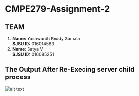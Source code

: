 # CMPE279-Assignment-2

## TEAM

1. **Name:** Yashwanth Reddy Samala <br /> **SJSU ID:** 016014583
2. **Name:** Satya V <br /> **SJSU ID:** 016085251
    
## **The Output After Re-Execing server child process**

![alt text](https://github.com/YashReddyS/CMPE279-assignment-2/blob/master/Output%20Screenshot/Screenshot%20(90).png)

